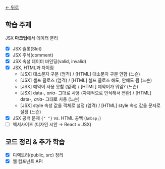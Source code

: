 [← 뒤로](../README.md)

## 학습 주제

JSX **마크업**에서 데이터 분리

- [x] JSX 슬롯(Slot)
- [x] JSX 주석(comment)
- [x] JSX 속성 데이터 바인딩(valid, invalid)
- [x] JSX, HTML과 차이점
  - [JSX] 대소문자 구분 (엄격) / [HTML] 대소문자 구분 안함 (느슨)
  - [JSX] 셀프 클로즈 (엄격) / [HTML] 셀프 클로즈 해도, 안해도 됨 (느슨)
  - [JSX] 예약어 사용 못함 (엄격) / [HTML] 예약어가 뭐임? (느슨)
  - [JSX] data-_, aria-_ 그대로 사용 (자체적으로 인식해서 변환) / [HTML] data-_, aria-_ 그대로 사용 (느슨)
  - [JSX] style 속성 값을 객체로 설정 (엄격) / [HTML] style 속성 값을 문자로 설정 (느슨)
- [x] JSX 공백 문제 `{" "}` vs. HTML 공백 (`&nbsp;`)
- [ ] 엑서사이즈 (디자인 시안 → React × JSX)

## 코드 정리 & 추가 학습

- [x] 디렉토리(public, src) 정리
- [x] 웹 컴포넌트 API
